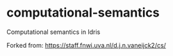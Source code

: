 # computational-semantics
Computational semantics in Idris

Forked from: https://staff.fnwi.uva.nl/d.j.n.vaneijck2/cs/

